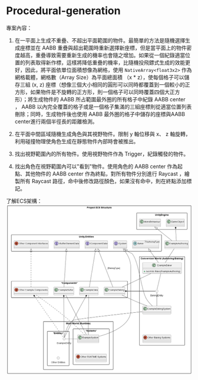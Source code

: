 # Procedural-generation

專案內容：
1. 在一平面上生成不重疊、不超出平面範圍的物件。最簡單的方法是隨機選擇生成座標並在 AABB 重疊與超出範圍時重新選擇新座標，但是當平面上的物件密度越高，重疊導致需要重新生成的機率也會隨之增加。如果從一個紀錄適當位置的列表取得新作標，這樣將降低重疊的機率，比隨機投飛鏢式生成的效能更好，因此，將平面依單位面積想像為網格，使用 `NativeArray<float3x2>` 作為網格載體，網格數（Array Size）為平面總面積 （x * z），使每個格子可以儲存三組 (x, z) 座標（想像三個大小相同的圓形可以同時都覆蓋到一個較小的正方形，如果物件是不旋轉的正方形，則一個格子可以同時覆蓋四個大正方形）；將生成物件的 AABB 所占範圍最外圈的所有格子中紀錄 AABB center ， AABB 以內完全覆蓋的格子或是一個格子集滿的三組座標則從適當位置列表刪除；同時，生成物件後也使用 AABB 最外圈的格子中儲存的座標與AABB center進行兩個半徑長的距離檢測。

2. 在平面中間區域隨機生成角色與其視野物件。限制 y 軸位移與 x、 z 軸旋轉，利用碰撞物理使角色生成在靜態物件內部時會被推出。

3. 找出視野範圍內的所有物件。使用視野物件作為 Trigger，紀錄觸發的物件。

4. 找出角色在視野範圍內可以"看到"物件。使用角色的 AABB center 作為起點、其他物件的 AABB center 作為終點，對所有物件分別進行 Raycast ，繪製所有 Raycast 路徑，命中後修改路徑顏色，如果沒有命中，則在終點添加標記。

了解ECS架構：
![](/Scripts/Unity%20ECS%20Structure.png)
